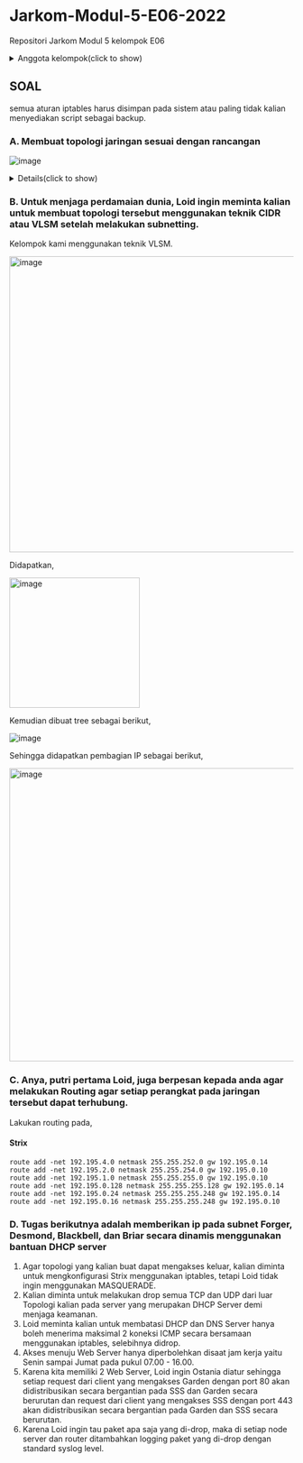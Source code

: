 # Jarkom-Modul-5-E06-2022

Repositori Jarkom Modul 5 kelompok E06

<details><summary>Anggota kelompok(click to show)</summary>
<p>

### Kelompok E06 :

1. Billy Brianto 5025201080
2. Atha Dzaky Hidayanto 5025201269
3. Naily Khairiya 5025201244
</p>
</details>

## SOAL
semua aturan iptables harus disimpan pada sistem atau paling tidak kalian menyediakan script sebagai backup.

### A. Membuat topologi jaringan sesuai dengan rancangan
![image](https://user-images.githubusercontent.com/92420947/206388562-bdb3a339-5508-4506-9198-d62431bf82b6.png)
<details><summary>Details(click to show)</summary>

### Keterangan :	
- Eden adalah DNS Server
- WISE adalah DHCP Server
- Garden dan SSS adalah Web Server
- Jumlah Host pada Forger adalah 62 host
- Jumlah Host pada Desmond adalah 700 host
- Jumlah Host pada Blackbell adalah 255 host
- Jumlah Host pada Briar adalah 200 host

</details>

### B. Untuk menjaga perdamaian dunia, Loid ingin meminta kalian untuk membuat topologi tersebut menggunakan teknik CIDR atau VLSM setelah melakukan subnetting.
Kelompok kami menggunakan teknik VLSM.

<img width="525" alt="image" src="https://user-images.githubusercontent.com/72675854/206854142-c5bf133f-5d9d-44d2-8cd8-b30ab310873a.png">

Didapatkan,

<img width="231" alt="image" src="https://user-images.githubusercontent.com/72675854/206854177-8ace4cca-f76c-4175-9bf8-58a33196e2a8.png">


Kemudian dibuat tree sebagai berikut,

![image](https://user-images.githubusercontent.com/72675854/206854223-dd18d382-ab8e-48f7-8b61-10fa94cc8414.png)


Sehingga didapatkan pembagian IP sebagai berikut,

<img width="520" alt="image" src="https://user-images.githubusercontent.com/72675854/206854239-8b41c3d7-4f13-4c18-ac2f-1ab5f42dc532.png">


### C. Anya, putri pertama Loid, juga berpesan kepada anda agar melakukan Routing agar setiap perangkat pada jaringan tersebut dapat terhubung.

Lakukan routing pada,

#### Strix

```
route add -net 192.195.4.0 netmask 255.255.252.0 gw 192.195.0.14
route add -net 192.195.2.0 netmask 255.255.254.0 gw 192.195.0.10
route add -net 192.195.1.0 netmask 255.255.255.0 gw 192.195.0.10
route add -net 192.195.0.128 netmask 255.255.255.128 gw 192.195.0.14
route add -net 192.195.0.24 netmask 255.255.255.248 gw 192.195.0.14
route add -net 192.195.0.16 netmask 255.255.255.248 gw 192.195.0.10
```

### D. Tugas berikutnya adalah memberikan ip pada subnet Forger, Desmond, Blackbell, dan Briar secara dinamis menggunakan bantuan DHCP server
1. Agar topologi yang kalian buat dapat mengakses keluar, kalian diminta untuk mengkonfigurasi Strix menggunakan iptables, tetapi Loid tidak ingin menggunakan MASQUERADE.
2. Kalian diminta untuk melakukan drop semua TCP dan UDP dari luar Topologi kalian pada server yang merupakan DHCP Server demi menjaga keamanan.
3. Loid meminta kalian untuk membatasi DHCP dan DNS Server hanya boleh menerima maksimal 2 koneksi ICMP secara bersamaan menggunakan iptables, selebihnya didrop.
4. Akses menuju Web Server hanya diperbolehkan disaat jam kerja yaitu Senin sampai Jumat pada pukul 07.00 - 16.00.
5. Karena kita memiliki 2 Web Server, Loid ingin Ostania diatur sehingga setiap request dari client yang mengakses Garden dengan port 80 akan didistribusikan secara bergantian pada SSS dan Garden secara berurutan dan request dari client yang mengakses SSS dengan port 443 akan didistribusikan secara bergantian pada Garden dan SSS secara berurutan.
6. Karena Loid ingin tau paket apa saja yang di-drop, maka di setiap node server dan router ditambahkan logging paket yang di-drop dengan standard syslog level.

